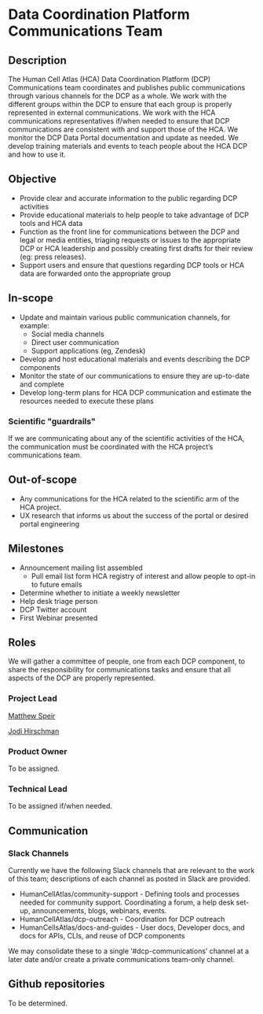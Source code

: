 
# Data Coordination Platform Communications Team


## Description
The Human Cell Atlas (HCA) Data Coordination Platform (DCP) Communications team coordinates and publishes public communications through various channels for the DCP as a whole. We work with the different groups within the DCP to ensure that each group is properly represented in external communications. We work with the HCA communications representatives if/when needed to ensure that DCP communications are consistent with and support those of the HCA. We monitor the DCP Data Portal documentation and update as needed. We develop training materials and events to teach people about the HCA DCP and how to use it.

## Objective
* Provide clear and accurate information to the public regarding DCP activities
* Provide educational materials to help people to take advantage of DCP tools and HCA data
* Function as the front line for communications between the DCP and legal or media entities, triaging requests or issues to the appropriate DCP or HCA leadership and possibly creating first drafts for their review (eg: press releases).
* Support users and ensure that questions regarding DCP tools or HCA data are forwarded onto the appropriate group

## In-scope
* Update and maintain various public communication channels, for example:
    * Social media channels
    * Direct user communication
    * Support applications (eg, Zendesk)
* Develop and host educational materials  and events describing the DCP components
* Monitor the state of our communications to ensure they are up-to-date and complete
* Develop long-term plans for HCA DCP communication and estimate the resources needed to execute these plans

### Scientific "guardrails"
If we are communicating about any of the scientific activities of the HCA, the communication must be coordinated with the HCA project’s communications team.

## Out-of-scope
* Any communications for the HCA related to the scientific arm of the HCA project. 
* UX research that informs us about the success of the portal or desired portal engineering 

## Milestones
* Announcement mailing list assembled
    * Pull email list form HCA registry of interest and allow people to opt-in to future emails
* Determine whether to initiate a weekly newsletter
* Help desk triage person
* DCP Twitter account
* First Webinar presented

## Roles

We will gather a committee of people, one from each DCP component, to share the responsibility for communications tasks and ensure that all aspects of the DCP are properly represented.

### Project Lead
[Matthew Speir](mailto:mspeir@ucsc.edu)

[Jodi Hirschman](mailto:jhirsch@broadinstitute.org)

### Product Owner
To be assigned.

### Technical Lead
To be assigned if/when needed.

## Communication

### Slack Channels
Currently we have the following Slack channels that are relevant to the work of this team; descriptions of each channel as posted in Slack are provided.
* HumanCellAtlas/community-support - Defining tools and processes needed for community support. Coordinating a forum, a help desk set-up, announcements, blogs, webinars, events.
* HumanCellAtlas/dcp-outreach - Coordination for DCP outreach
* HumanCellsAtlas/docs-and-guides - User docs, Developer docs, and docs for APIs, CLIs, and reuse of DCP components

We may consolidate these to a single ‘#dcp-communications’ channel at a later date and/or create a private communications team-only channel.

## Github repositories
To be determined.
